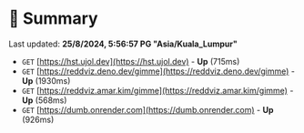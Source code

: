 # 📖 Summary
Last updated: **25/8/2024, 5:56:57 PG "Asia/Kuala_Lumpur"**

- `GET` [https://hst.ujol.dev](https://hst.ujol.dev) - **Up** (715ms)
- `GET` [https://reddviz.deno.dev/gimme](https://reddviz.deno.dev/gimme) - **Up** (1930ms)
- `GET` [https://reddviz.amar.kim/gimme](https://reddviz.amar.kim/gimme) - **Up** (568ms)
- `GET` [https://dumb.onrender.com](https://dumb.onrender.com) - **Up** (926ms)
